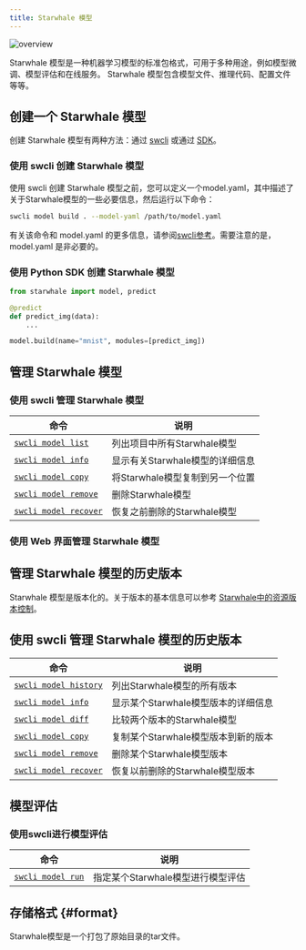 ```yaml
---
title: Starwhale 模型
---
```


![overview](https://starwhale-examples.oss-cn-beijing.aliyuncs.com/docs/model-overview.svg)

Starwhale 模型是一种机器学习模型的标准包格式，可用于多种用途，例如模型微调、模型评估和在线服务。 Starwhale 模型包含模型文件、推理代码、配置文件等等。

## 创建一个 Starwhale 模型

创建 Starwhale 模型有两种方法：通过 [swcli](../reference/swcli/model.md) 或通过 [SDK](../reference/sdk/model.md)。

### 使用 swcli 创建 Starwhale 模型

使用 swcli 创建 Starwhale 模型之前，您可以定义一个model.yaml，其中描述了关于Starwhale模型的一些必要信息，然后运行以下命令：

```bash
swcli model build . --model-yaml /path/to/model.yaml
```

有关该命令和 model.yaml 的更多信息，请参阅[swcli参考](../reference/swcli/model.md#build)。需要注意的是，model.yaml 是非必要的。

### 使用 Python SDK 创建 Starwhale 模型

```python
from starwhale import model, predict

@predict
def predict_img(data):
    ...

model.build(name="mnist", modules=[predict_img])
```

## 管理 Starwhale 模型

### 使用 swcli 管理 Starwhale 模型

| 命令 | 说明 |
| ------- | ----------- |
| [`swcli model list`](../reference/swcli/model.md#list) | 列出项目中所有Starwhale模型 |
| [`swcli model info`](../reference/swcli/model.md#info) | 显示有关Starwhale模型的详细信息 |
| [`swcli model copy`](../reference/swcli/model.md#copy) | 将Starwhale模型复制到另一个位置 |
| [`swcli model remove`](../reference/swcli/model.md#remove) | 删除Starwhale模型 |
| [`swcli model recover`](../reference/swcli/model.md#recover) | 恢复之前删除的Starwhale模型 |

### 使用 Web 界面管理 Starwhale 模型

## 管理 Starwhale 模型的历史版本

Starwhale 模型是版本化的。关于版本的基本信息可以参考 [Starwhale中的资源版本控制](../concepts/versioning.md)。

## 使用 swcli 管理 Starwhale 模型的历史版本

| 命令 | 说明 |
| ------- | ----------- |
| [`swcli model history`](../reference/swcli/model.md#list) | 列出Starwhale模型的所有版本 |
| [`swcli model info`](../reference/swcli/model.md#info) | 显示某个Starwhale模型版本的详细信息 |
| [`swcli model diff`](../reference/swcli/model.md#diff) | 比较两个版本的Starwhale模型 |
| [`swcli model copy`](../reference/swcli/model.md#copy) | 复制某个Starwhale模型版本到新的版本 |
| [`swcli model remove`](../reference/swcli/model.md#remove) | 删除某个Starwhale模型版本 |
| [`swcli model recover`](../reference/swcli/model.md#recover) | 恢复以前删除的Starwhale模型版本 |

## 模型评估

### 使用swcli进行模型评估

| 命令 | 说明 |
| ------- | ----------- |
| [`swcli model run`](../reference/swcli/model.md#eval) | 指定某个Starwhale模型进行模型评估 |

## 存储格式 {#format}

Starwhale模型是一个打包了原始目录的tar文件。
